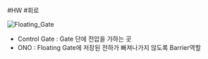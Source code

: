 #HW #회로 

![Floating_Gate](Floating_Gate.png)
- Control Gate : Gate 단에 전압을 가하는 곳
- ONO : Floating Gate에 저장된 전하가 빠져나가지 않도록 Barrier역할